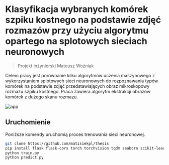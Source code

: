 # Klasyfikacja wybranych komórek szpiku kostnego na podstawie zdjęć rozmazów przy użyciu algorytmu opartego na splotowych sieciach neuronowych

> Projekt inżynierski Mateusz Woźniak


Celem pracy jest porównanie kilku algorytmów uczenia maszynowego z wykorzystaniem splotowych sieci neuronowych do rozpoznawania typów komórek na podstawie zdjęć przedstawiających obraz mikroskopowy rozmazu szpiku kostnego.
Praca zawiera algorytm ekstrakcji obrazów komórek z dużego skanu rozmazu.

![app](https://github.com/matisiekpl/thesis/assets/21008961/1917d3d0-a812-41b0-8ffe-ff9bf3bec38e)

## Uruchomienie

Poniższe komendy uruchomią proces trenowania sieci neuronowej.

```bash
git clone https://github.com/matisiekpl/thesis
pip install flask flask-cors torch torchvision tqdm seaborn scikit-learn pandas numpy matplotlib grad-cam
python train.py
python predict.py
```
